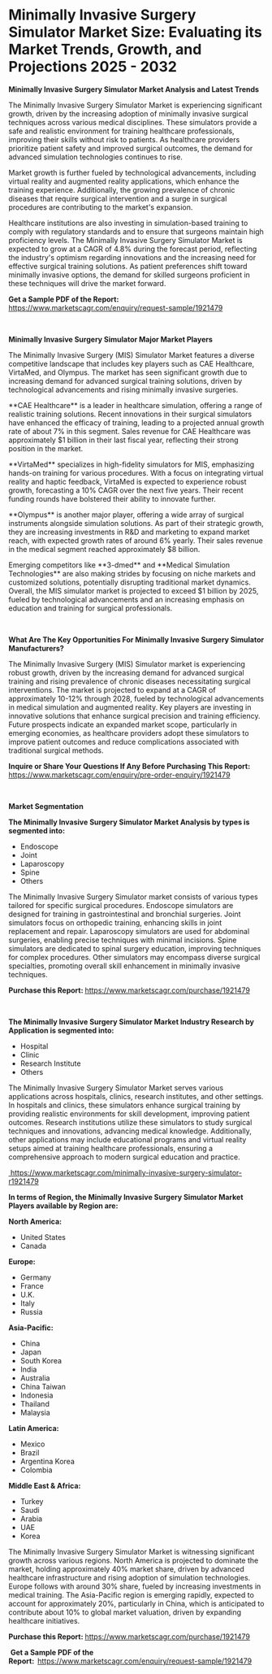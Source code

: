 <p><h1>Minimally Invasive Surgery Simulator Market Size: Evaluating its Market Trends, Growth, and Projections 2025 - 2032</h1></p><p><strong>Minimally Invasive Surgery Simulator Market Analysis and Latest Trends</strong></p>
<p><p>The Minimally Invasive Surgery Simulator Market is experiencing significant growth, driven by the increasing adoption of minimally invasive surgical techniques across various medical disciplines. These simulators provide a safe and realistic environment for training healthcare professionals, improving their skills without risk to patients. As healthcare providers prioritize patient safety and improved surgical outcomes, the demand for advanced simulation technologies continues to rise.</p><p>Market growth is further fueled by technological advancements, including virtual reality and augmented reality applications, which enhance the training experience. Additionally, the growing prevalence of chronic diseases that require surgical intervention and a surge in surgical procedures are contributing to the market's expansion.</p><p>Healthcare institutions are also investing in simulation-based training to comply with regulatory standards and to ensure that surgeons maintain high proficiency levels. The Minimally Invasive Surgery Simulator Market is expected to grow at a CAGR of 4.8% during the forecast period, reflecting the industry's optimism regarding innovations and the increasing need for effective surgical training solutions. As patient preferences shift toward minimally invasive options, the demand for skilled surgeons proficient in these techniques will drive the market forward.</p></p>
<p><strong>Get a Sample PDF of the Report:&nbsp;</strong> <a href="https://www.marketscagr.com/enquiry/request-sample/1921479?utm_campaign=3497&utm_medium=2&utm_source=Github&utm_content=ia&utm_term=16042025&utm_id=minimally-invasive-surgery-simulator">https://www.marketscagr.com/enquiry/request-sample/1921479</a></p>
<p>&nbsp;</p>
<p><strong>Minimally Invasive Surgery Simulator Major Market Players</strong></p>
<p><p>The Minimally Invasive Surgery (MIS) Simulator Market features a diverse competitive landscape that includes key players such as CAE Healthcare, VirtaMed, and Olympus. The market has seen significant growth due to increasing demand for advanced surgical training solutions, driven by technological advancements and rising minimally invasive surgeries.</p><p>**CAE Healthcare** is a leader in healthcare simulation, offering a range of realistic training solutions. Recent innovations in their surgical simulators have enhanced the efficacy of training, leading to a projected annual growth rate of about 7% in this segment. Sales revenue for CAE Healthcare was approximately $1 billion in their last fiscal year, reflecting their strong position in the market.</p><p>**VirtaMed** specializes in high-fidelity simulators for MIS, emphasizing hands-on training for various procedures. With a focus on integrating virtual reality and haptic feedback, VirtaMed is expected to experience robust growth, forecasting a 10% CAGR over the next five years. Their recent funding rounds have bolstered their ability to innovate further.</p><p>**Olympus** is another major player, offering a wide array of surgical instruments alongside simulation solutions. As part of their strategic growth, they are increasing investments in R&D and marketing to expand market reach, with expected growth rates of around 6% yearly. Their sales revenue in the medical segment reached approximately $8 billion.</p><p>Emerging competitors like **3-dmed** and **Medical Simulation Technologies** are also making strides by focusing on niche markets and customized solutions, potentially disrupting traditional market dynamics. Overall, the MIS simulator market is projected to exceed $1 billion by 2025, fueled by technological advancements and an increasing emphasis on education and training for surgical professionals.</p></p>
<p>&nbsp;</p>
<p><strong>What Are The Key Opportunities For Minimally Invasive Surgery Simulator Manufacturers?</strong></p>
<p><p>The Minimally Invasive Surgery (MIS) Simulator market is experiencing robust growth, driven by the increasing demand for advanced surgical training and rising prevalence of chronic diseases necessitating surgical interventions. The market is projected to expand at a CAGR of approximately 10-12% through 2028, fueled by technological advancements in medical simulation and augmented reality. Key players are investing in innovative solutions that enhance surgical precision and training efficiency. Future prospects indicate an expanded market scope, particularly in emerging economies, as healthcare providers adopt these simulators to improve patient outcomes and reduce complications associated with traditional surgical methods.</p></p>
<p><strong>Inquire or Share Your Questions If Any Before Purchasing This Report:</strong> <a href="https://www.marketscagr.com/enquiry/pre-order-enquiry/1921479?utm_campaign=3497&utm_medium=2&utm_source=Github&utm_content=ia&utm_term=16042025&utm_id=minimally-invasive-surgery-simulator">https://www.marketscagr.com/enquiry/pre-order-enquiry/1921479</a></p>
<p>&nbsp;</p>
<p><strong>Market Segmentation</strong></p>
<p><strong>The Minimally Invasive Surgery Simulator Market Analysis by types is segmented into:</strong></p>
<p><ul><li>Endoscope</li><li>Joint</li><li>Laparoscopy</li><li>Spine</li><li>Others</li></ul></p>
<p><p>The Minimally Invasive Surgery Simulator market consists of various types tailored for specific surgical procedures. Endoscope simulators are designed for training in gastrointestinal and bronchial surgeries. Joint simulators focus on orthopedic training, enhancing skills in joint replacement and repair. Laparoscopy simulators are used for abdominal surgeries, enabling precise techniques with minimal incisions. Spine simulators are dedicated to spinal surgery education, improving techniques for complex procedures. Other simulators may encompass diverse surgical specialties, promoting overall skill enhancement in minimally invasive techniques.</p></p>
<p><strong>Purchase this Report:&nbsp;</strong><a href="https://www.marketscagr.com/purchase/1921479?utm_campaign=3497&utm_medium=2&utm_source=Github&utm_content=ia&utm_term=16042025&utm_id=minimally-invasive-surgery-simulator">https://www.marketscagr.com/purchase/1921479</a></p>
<p>&nbsp;</p>
<p><strong>The Minimally Invasive Surgery Simulator Market Industry Research by Application is segmented into:</strong></p>
<p><ul><li>Hospital</li><li>Clinic</li><li>Research Institute</li><li>Others</li></ul></p>
<p><p>The Minimally Invasive Surgery Simulator Market serves various applications across hospitals, clinics, research institutes, and other settings. In hospitals and clinics, these simulators enhance surgical training by providing realistic environments for skill development, improving patient outcomes. Research institutions utilize these simulators to study surgical techniques and innovations, advancing medical knowledge. Additionally, other applications may include educational programs and virtual reality setups aimed at training healthcare professionals, ensuring a comprehensive approach to modern surgical education and practice.</p></p>
<p><a href="https://www.marketscagr.com/minimally-invasive-surgery-simulator-r1921479?utm_campaign=3497&utm_medium=2&utm_source=Github&utm_content=ia&utm_term=16042025&utm_id=minimally-invasive-surgery-simulator">&nbsp;https://www.marketscagr.com/minimally-invasive-surgery-simulator-r1921479</a></p>
<p><strong>In terms of Region, the Minimally Invasive Surgery Simulator Market Players available by Region are:</strong></p>
<p>
    <p> <strong> North America: </strong>
        <ul>
            <li>United States</li>
            <li>Canada</li>
        </ul>
        </p> 
    <p> <strong> Europe: </strong>
        <ul>
            <li>Germany</li>
            <li>France</li>
            <li>U.K.</li>
            <li>Italy</li>
            <li>Russia</li>
        </ul>
        </p> 
    <p> <strong> Asia-Pacific: </strong>
        <ul>
            <li>China</li>
            <li>Japan</li>
            <li>South Korea</li>
            <li>India</li>
            <li>Australia</li>
            <li>China Taiwan</li>
            <li>Indonesia</li>
            <li>Thailand</li>
            <li>Malaysia</li>
        </ul>
        </p> 
    <p> <strong> Latin America: </strong>
        <ul>
            <li>Mexico</li>
            <li>Brazil</li>
            <li>Argentina Korea</li>
            <li>Colombia</li>
        </ul>
        </p> 
    <p> <strong> Middle East & Africa: </strong>
        <ul>
            <li>Turkey</li>
            <li>Saudi</li>
            <li>Arabia</li>
            <li>UAE</li>
            <li>Korea</li>
        </ul>
    </p>
    </p>
<p><p>The Minimally Invasive Surgery Simulator Market is witnessing significant growth across various regions. North America is projected to dominate the market, holding approximately 40% market share, driven by advanced healthcare infrastructure and rising adoption of simulation technologies. Europe follows with around 30% share, fueled by increasing investments in medical training. The Asia-Pacific region is emerging rapidly, expected to account for approximately 20%, particularly in China, which is anticipated to contribute about 10% to global market valuation, driven by expanding healthcare initiatives.</p></p>
<p><strong>Purchase this Report: </strong><a href="https://www.marketscagr.com/purchase/1921479?utm_campaign=3497&utm_medium=2&utm_source=Github&utm_content=ia&utm_term=16042025&utm_id=minimally-invasive-surgery-simulator">https://www.marketscagr.com/purchase/1921479</a></p>
<p>&nbsp;<strong>Get a Sample PDF of the Report:&nbsp;&nbsp;</strong><a href="https://www.marketscagr.com/enquiry/request-sample/1921479?utm_campaign=3497&utm_medium=2&utm_source=Github&utm_content=ia&utm_term=16042025&utm_id=minimally-invasive-surgery-simulator">https://www.marketscagr.com/enquiry/request-sample/1921479</a></p>
<p><strong></strong></p>
<p><p></p><p></p><p></p></p>